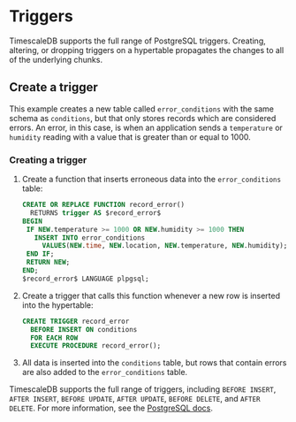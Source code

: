 # Triggers
TimescaleDB supports the full range of PostgreSQL triggers. Creating, altering,
or dropping triggers on a hypertable propagates the changes to all of the
underlying chunks.

## Create a trigger
This example creates a new table called `error_conditions` with the same schema
as `conditions`, but that only stores records which are considered errors. An
error, in this case, is when an application sends a `temperature` or `humidity`
reading with a value that is greater than or equal to 1000.

<procedure>

### Creating a trigger

1.  Create a function that inserts erroneous data into the `error_conditions`
    table:

    ```sql
    CREATE OR REPLACE FUNCTION record_error()
      RETURNS trigger AS $record_error$
    BEGIN
     IF NEW.temperature >= 1000 OR NEW.humidity >= 1000 THEN
       INSERT INTO error_conditions
         VALUES(NEW.time, NEW.location, NEW.temperature, NEW.humidity);
     END IF;
     RETURN NEW;
    END;
    $record_error$ LANGUAGE plpgsql;
    ```

1.  Create a trigger that calls this function whenever a new row is inserted
    into the hypertable:

    ```sql
    CREATE TRIGGER record_error
      BEFORE INSERT ON conditions
      FOR EACH ROW
      EXECUTE PROCEDURE record_error();
    ```

1.  All data is inserted into the `conditions` table, but rows that contain errors
    are also added to the `error_conditions` table.

</procedure>

TimescaleDB supports the full range of triggers, including `BEFORE INSERT`,
`AFTER INSERT`, `BEFORE UPDATE`, `AFTER UPDATE`, `BEFORE DELETE`, and
`AFTER DELETE`. For more information, see the
[PostgreSQL docs][postgres-createtrigger].

[postgres-createtrigger]: https://www.postgresql.org/docs/current/static/sql-createtrigger.html
